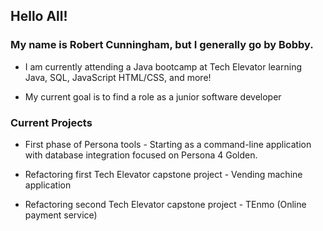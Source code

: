 ## Hello All! ##

### My name is Robert Cunningham, but I generally go by Bobby. ###

- I am currently attending a Java bootcamp at Tech Elevator learning Java, SQL, JavaScript HTML/CSS, and more!

- My current goal is to find a role as a junior software developer

### Current Projects ###

- First phase of Persona tools - Starting as a command-line application with database integration focused on Persona 4 Golden.

- Refactoring first Tech Elevator capstone project - Vending machine application

- Refactoring second Tech Elevator capstone project - TEnmo (Online payment service)
